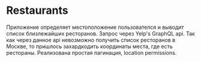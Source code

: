 # Restaurants
Приложение определяет местоположение пользователся и выводит список близлежайших ресторанов. 
Запрос через Yelp's GraphQL api.
Так как через данное api невозможно получить список ресторанов в Москве, то пришлось захардкодить координаты места, где есть рестораны.
Реализована простая пагинация, location permissions.
